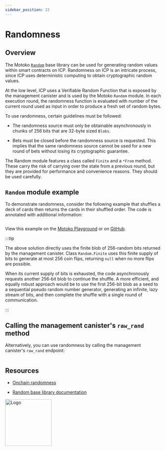 ```yaml
---
sidebar_position: 22
---
```


# Randomness

## Overview

The Motoko [`Random`](../base/Random.md) base library can be used for generating random values within smart contracts on ICP. Randomness on ICP is an intricate process, since ICP uses deterministic computing to obtain cryptographic random values.

At the low level, ICP uses a Verifiable Random Function that is exposed by the management canister and is used by the Motoko `Random` module. In each execution round, the randomness function is evaluated with number of the current round used as input in order to produce a fresh set of random bytes.

To use randomness, certain guidelines must be followed:

- The randomness source must only be obtainable asynchronously in chunks of 256 bits that are 32-byte sized `Blobs`.

- Bets must be closed before the randomness source is requested. This implies that the same randomness source cannot be used for a new round of bets without losing its cryptographic guarantee.

The Random module features a class called `Finite` and a `*From` method. These carry the risk of carrying over the state from a previous round, but they are provided for performance and convenience reasons. They should be used carefully.


## `Random` module example

To demonstrate randomness, consider the following example that shuffles a deck of cards then returns the cards in their shuffled order. The code is annotated with additional information:

```motoko file=../examples/CardShuffle.mo
```

View this example on the [Motoko Playground](https://play.motoko.org/?tag=2675232834) or on [GitHub](https://github.com/crusso/card-shuffle/blob/main/src/cards_backend/main.mo).

:::tip

The above solution directly uses the finite blob of 256-random bits returned by the management canister. Class `Random.Finite` uses this finite supply of bits to generate at most 256 coin flips, returning `null` when no more flips are possible.

When its current supply of bits is exhausted, the code asynchronously requests another 256-bit blob to continue the shuffle. A more efficient, and equally robust approach would be to use the first 256-bit blob as a seed to a sequential pseudo random number generator, generating an infinite, lazy stream of bits, and then complete the shuffle with a single round of communication.

:::

## Calling the management canister's `raw_rand` method

Alternatively, you can use randomness by calling the management canister's `raw_rand` endpoint:

```motoko file=../examples/RawRand.mo
```

## Resources

- [Onchain randomness](https://internetcomputer.org/docs/current/developer-docs/smart-contracts/advanced-features/randomness)

- [Random base library documentation](../base/Random.md)

<img src="https://github.com/user-attachments/assets/844ca364-4d71-42b3-aaec-4a6c3509ee2e" alt="Logo" width="150" height="150" />